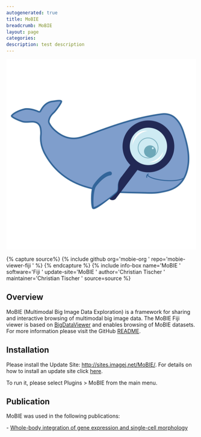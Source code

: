 ```yaml
---
autogenerated: true
title: MoBIE
breadcrumb: MoBIE
layout: page
categories: 
description: test description
---
```


![Mobie-white.jpg](/images/pages/Mobie-white.jpg "Mobie-white.jpg")


{% capture source%}
{% include github org='mobie-org ' repo='mobie-viewer-fiji ' %}
{% endcapture %}
{% include info-box name='MoBIE ' software='Fiji ' update-site='MoBIE ' author='Christian Tischer ' maintainer='Christian Tischer ' source=source %}

  
  
  
  
  
  
  

## Overview

MoBIE (Multimodal Big Image Data Exploration) is a framework for sharing and interactive browsing of multimodal big image data. The MoBIE Fiji viewer is based on [BigDataViewer](https://imagej.net/BigDataViewer) and enables browsing of MoBIE datasets. For more information please visit the GitHub [README](https://github.com/mobie-org/mobie).

## Installation

Please install the Update Site: http://sites.imagej.net/MoBIE/. For details on how to install an update site click [here](Following_an_update_site "wikilink").

To run it, please select Plugins \> MoBIE from the main menu.

## Publication

MoBIE was used in the following publications:

\- [Whole-body integration of gene expression and single-cell morphology](https://www.biorxiv.org/content/10.1101/2020.02.26.961037v1)
